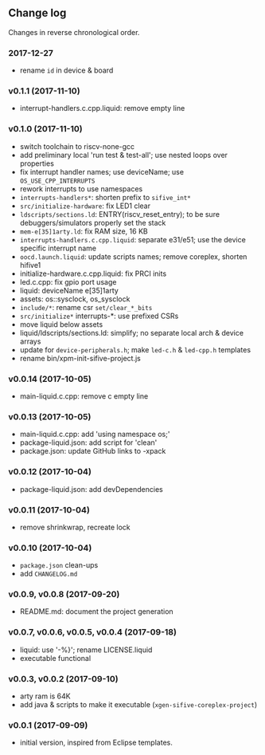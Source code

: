 ## Change log

Changes in reverse chronological order.

### 2017-12-27

* rename `id` in device & board

### v0.1.1 (2017-11-10)

* interrupt-handlers.c.cpp.liquid: remove empty line

### v0.1.0 (2017-11-10)

* switch toolchain to riscv-none-gcc
* add preliminary local 'run test & test-all'; use nested loops over properties
* fix interrupt handler names; use deviceName; use `OS_USE_CPP_INTERRUPTS`
* rework interrupts to use namespaces
* `interrupts-handlers*`: shorten prefix to `sifive_int*`
* `src/initialize-hardware`: fix LED1 clear
* `ldscripts/sections.ld`: ENTRY(riscv_reset_entry); to be sure debuggers/simulators properly set the stack
* `mem-e[35]1arty.ld`: fix RAM size, 16 KB
* `interrupts-handlers.c.cpp.liquid`: separate e31/e51; use the device specific interrupt name
* `oocd.launch.liquid`: update scripts names; remove coreplex, shorten hifive1
* initialize-hardware.c.cpp.liquid: fix PRCI inits
* led.c.cpp: fix gpio port usage
* liquid: deviceName e[35]1arty
* assets: os::sysclock, os_sysclock
* `include/*`: rename csr `set/clear_*_bits`
* `src/initialize*` interrupts-*: use prefixed CSRs
* move liquid below assets
* liquid/ldscripts/sections.ld: simplify; no separate local arch & device arrays
* update for `device-peripherals.h`; make `led-c.h` & `led-cpp.h` templates
* rename bin/xpm-init-sifive-project.js

### v0.0.14 (2017-10-05)

* main-liquid.c.cpp: remove c empty line

### v0.0.13 (2017-10-05)

* main-liquid.c.cpp: add 'using namespace os;'
* package-liquid.json: add script for 'clean'
* package.json: update GitHub links to -xpack

### v0.0.12 (2017-10-04)

* package-liquid.json: add devDependencies

### v0.0.11 (2017-10-04)

* remove shrinkwrap, recreate lock

### v0.0.10 (2017-10-04)

* `package.json` clean-ups
* add `CHANGELOG.md`

### v0.0.9, v0.0.8 (2017-09-20)

* README.md: document the project generation

### v0.0.7, v0.0.6, v0.0.5, v0.0.4 (2017-09-18)

* liquid: use '-%}'; rename LICENSE.liquid
* executable functional

### v0.0.3, v0.0.2 (2017-09-10)

* arty ram is 64K
* add java & scripts to make it executable (`xgen-sifive-coreplex-project`)

### v0.0.1 (2017-09-09)

* initial version, inspired from Eclipse templates.


